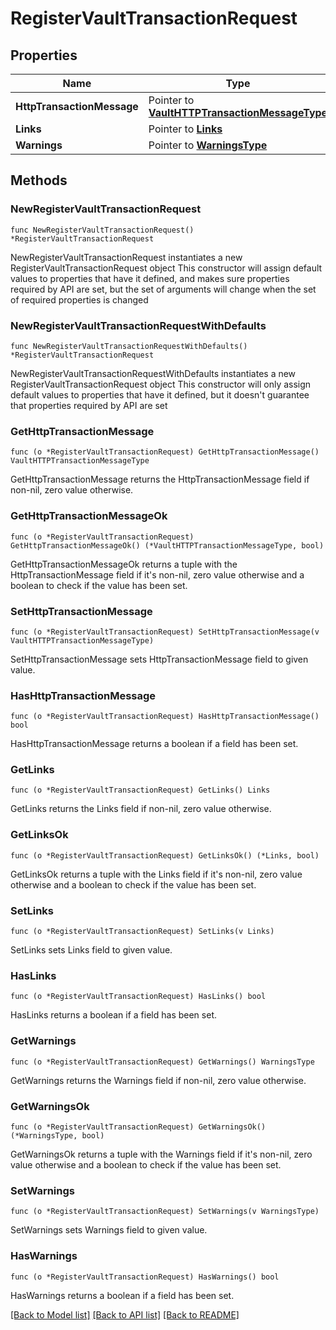 # RegisterVaultTransactionRequest

## Properties

Name | Type | Description | Notes
------------ | ------------- | ------------- | -------------
**HttpTransactionMessage** | Pointer to [**VaultHTTPTransactionMessageType**](VaultHTTPTransactionMessageType.md) |  | [optional] 
**Links** | Pointer to [**Links**](Links.md) |  | [optional] 
**Warnings** | Pointer to [**WarningsType**](WarningsType.md) |  | [optional] 

## Methods

### NewRegisterVaultTransactionRequest

`func NewRegisterVaultTransactionRequest() *RegisterVaultTransactionRequest`

NewRegisterVaultTransactionRequest instantiates a new RegisterVaultTransactionRequest object
This constructor will assign default values to properties that have it defined,
and makes sure properties required by API are set, but the set of arguments
will change when the set of required properties is changed

### NewRegisterVaultTransactionRequestWithDefaults

`func NewRegisterVaultTransactionRequestWithDefaults() *RegisterVaultTransactionRequest`

NewRegisterVaultTransactionRequestWithDefaults instantiates a new RegisterVaultTransactionRequest object
This constructor will only assign default values to properties that have it defined,
but it doesn't guarantee that properties required by API are set

### GetHttpTransactionMessage

`func (o *RegisterVaultTransactionRequest) GetHttpTransactionMessage() VaultHTTPTransactionMessageType`

GetHttpTransactionMessage returns the HttpTransactionMessage field if non-nil, zero value otherwise.

### GetHttpTransactionMessageOk

`func (o *RegisterVaultTransactionRequest) GetHttpTransactionMessageOk() (*VaultHTTPTransactionMessageType, bool)`

GetHttpTransactionMessageOk returns a tuple with the HttpTransactionMessage field if it's non-nil, zero value otherwise
and a boolean to check if the value has been set.

### SetHttpTransactionMessage

`func (o *RegisterVaultTransactionRequest) SetHttpTransactionMessage(v VaultHTTPTransactionMessageType)`

SetHttpTransactionMessage sets HttpTransactionMessage field to given value.

### HasHttpTransactionMessage

`func (o *RegisterVaultTransactionRequest) HasHttpTransactionMessage() bool`

HasHttpTransactionMessage returns a boolean if a field has been set.

### GetLinks

`func (o *RegisterVaultTransactionRequest) GetLinks() Links`

GetLinks returns the Links field if non-nil, zero value otherwise.

### GetLinksOk

`func (o *RegisterVaultTransactionRequest) GetLinksOk() (*Links, bool)`

GetLinksOk returns a tuple with the Links field if it's non-nil, zero value otherwise
and a boolean to check if the value has been set.

### SetLinks

`func (o *RegisterVaultTransactionRequest) SetLinks(v Links)`

SetLinks sets Links field to given value.

### HasLinks

`func (o *RegisterVaultTransactionRequest) HasLinks() bool`

HasLinks returns a boolean if a field has been set.

### GetWarnings

`func (o *RegisterVaultTransactionRequest) GetWarnings() WarningsType`

GetWarnings returns the Warnings field if non-nil, zero value otherwise.

### GetWarningsOk

`func (o *RegisterVaultTransactionRequest) GetWarningsOk() (*WarningsType, bool)`

GetWarningsOk returns a tuple with the Warnings field if it's non-nil, zero value otherwise
and a boolean to check if the value has been set.

### SetWarnings

`func (o *RegisterVaultTransactionRequest) SetWarnings(v WarningsType)`

SetWarnings sets Warnings field to given value.

### HasWarnings

`func (o *RegisterVaultTransactionRequest) HasWarnings() bool`

HasWarnings returns a boolean if a field has been set.


[[Back to Model list]](../README.md#documentation-for-models) [[Back to API list]](../README.md#documentation-for-api-endpoints) [[Back to README]](../README.md)


